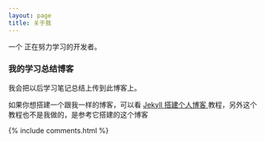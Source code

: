 ```yaml
---
layout: page
title: 关于我 
---
```


一个 正在努力学习的开发者。
<p>



<p>
<h3> 我的学习总结博客 </h3>  
<p>


我会把以后学习笔记总结上传到此博客上。

<p>
如果你想搭建一个跟我一样的博客，可以看 
<a href="/2016/10/jekyll_tutorials1/"> Jekyll 搭建个人博客 </a>
教程，另外这个教程也不是我做的，是参考它搭建的这个博客

<p>
<p> 

<p> 

<p> 


{% include comments.html %}

